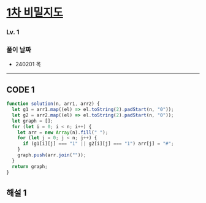 # [1차 비밀지도](https://school.programmers.co.kr/learn/courses/30/lessons/17681)

### Lv. 1

### 풀이 날짜

- 240201 목

---

## CODE 1

```javascript
function solution(n, arr1, arr2) {
  let g1 = arr1.map((el) => el.toString(2).padStart(n, "0"));
  let g2 = arr2.map((el) => el.toString(2).padStart(n, "0"));
  let graph = [];
  for (let i = 0; i < n; i++) {
    let arr = new Array(n).fill(" ");
    for (let j = 0; j < n; j++) {
      if (g1[i][j] === "1" || g2[i][j] === "1") arr[j] = "#";
    }
    graph.push(arr.join(""));
  }
  return graph;
}
```

## 해설 1
